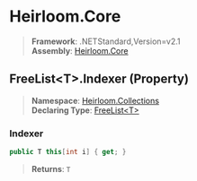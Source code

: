 # Heirloom.Core

> **Framework**: .NETStandard,Version=v2.1  
> **Assembly**: [Heirloom.Core][0]

## FreeList\<T>.Indexer (Property)

> **Namespace**: [Heirloom.Collections][0]  
> **Declaring Type**: [FreeList\<T>][1]

### Indexer

```cs
public T this[int i] { get; }
```

> **Returns**: `T`

[0]: ../../../Heirloom.Core.md
[1]: ../FreeList[T].md
